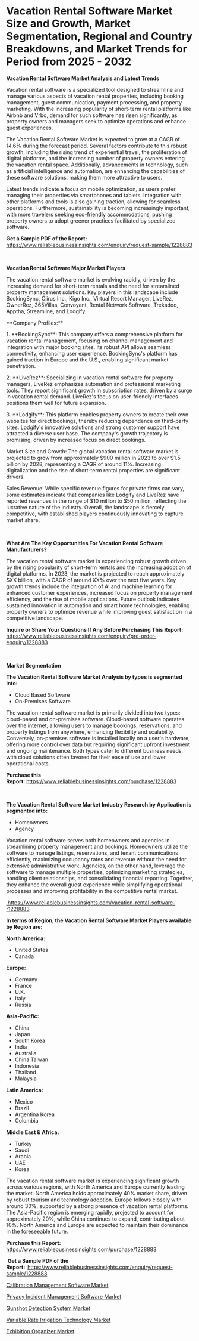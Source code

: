 <p><h1>Vacation Rental Software Market Size and Growth, Market Segmentation, Regional and Country Breakdowns, and Market Trends for Period from 2025 -  2032</h1></p><p><strong>Vacation Rental Software Market Analysis and Latest Trends</strong></p>
<p><p>Vacation rental software is a specialized tool designed to streamline and manage various aspects of vacation rental properties, including booking management, guest communication, payment processing, and property marketing. With the increasing popularity of short-term rental platforms like Airbnb and Vrbo, demand for such software has risen significantly, as property owners and managers seek to optimize operations and enhance guest experiences.</p><p>The Vacation Rental Software Market is expected to grow at a CAGR of 14.6% during the forecast period. Several factors contribute to this robust growth, including the rising trend of experiential travel, the proliferation of digital platforms, and the increasing number of property owners entering the vacation rental space. Additionally, advancements in technology, such as artificial intelligence and automation, are enhancing the capabilities of these software solutions, making them more attractive to users.</p><p>Latest trends indicate a focus on mobile optimization, as users prefer managing their properties via smartphones and tablets. Integration with other platforms and tools is also gaining traction, allowing for seamless operations. Furthermore, sustainability is becoming increasingly important, with more travelers seeking eco-friendly accommodations, pushing property owners to adopt greener practices facilitated by specialized software.</p></p>
<p><strong>Get a Sample PDF of the Report:&nbsp;</strong> <a href="https://www.reliablebusinessinsights.com/enquiry/request-sample/1228883?utm_campaign=1117&utm_medium=2&utm_source=Github&utm_content=ia&utm_term=10032025&utm_id=vacation-rental-software">https://www.reliablebusinessinsights.com/enquiry/request-sample/1228883</a></p>
<p>&nbsp;</p>
<p><strong>Vacation Rental Software Major Market Players</strong></p>
<p><p>The vacation rental software market is evolving rapidly, driven by the increasing demand for short-term rentals and the need for streamlined property management solutions. Key players in this landscape include BookingSync, Ciirus Inc., Kigo Inc., Virtual Resort Manager, LiveRez, OwnerRez, 365Villas, Convoyant, Rental Network Software, Trekadoo, Apptha, Streamline, and Lodgify.</p><p>**Company Profiles:**</p><p>1. **BookingSync**: This company offers a comprehensive platform for vacation rental management, focusing on channel management and integration with major booking sites. Its robust API allows seamless connectivity, enhancing user experience. BookingSync's platform has gained traction in Europe and the U.S., enabling significant market penetration.</p><p>2. **LiveRez**: Specializing in vacation rental software for property managers, LiveRez emphasizes automation and professional marketing tools. They report significant growth in subscription rates, driven by a surge in vacation rental demand. LiveRez's focus on user-friendly interfaces positions them well for future expansion.</p><p>3. **Lodgify**: This platform enables property owners to create their own websites for direct bookings, thereby reducing dependence on third-party sites. Lodgify's innovative solutions and strong customer support have attracted a diverse user base. The company's growth trajectory is promising, driven by increased focus on direct bookings.</p><p>Market Size and Growth: The global vacation rental software market is projected to grow from approximately $900 million in 2023 to over $1.5 billion by 2028, representing a CAGR of around 11%. Increasing digitalization and the rise of short-term rental properties are significant drivers.</p><p>Sales Revenue: While specific revenue figures for private firms can vary, some estimates indicate that companies like Lodgify and LiveRez have reported revenues in the range of $10 million to $50 million, reflecting the lucrative nature of the industry. Overall, the landscape is fiercely competitive, with established players continuously innovating to capture market share.</p></p>
<p>&nbsp;</p>
<p><strong>What Are The Key Opportunities For Vacation Rental Software Manufacturers?</strong></p>
<p><p>The vacation rental software market is experiencing robust growth driven by the rising popularity of short-term rentals and the increasing adoption of digital platforms. In 2023, the market is projected to reach approximately $XX billion, with a CAGR of around XX% over the next five years. Key growth trends include the integration of AI and machine learning for enhanced customer experiences, increased focus on property management efficiency, and the rise of mobile applications. Future outlook indicates sustained innovation in automation and smart home technologies, enabling property owners to optimize revenue while improving guest satisfaction in a competitive landscape.</p></p>
<p><strong>Inquire or Share Your Questions If Any Before Purchasing This Report:</strong> <a href="https://www.reliablebusinessinsights.com/enquiry/pre-order-enquiry/1228883?utm_campaign=1117&utm_medium=2&utm_source=Github&utm_content=ia&utm_term=10032025&utm_id=vacation-rental-software">https://www.reliablebusinessinsights.com/enquiry/pre-order-enquiry/1228883</a></p>
<p>&nbsp;</p>
<p><strong>Market Segmentation</strong></p>
<p><strong>The Vacation Rental Software Market Analysis by types is segmented into:</strong></p>
<p><ul><li>Cloud Based Software</li><li>On-Premises Software</li></ul></p>
<p><p>The vacation rental software market is primarily divided into two types: cloud-based and on-premises software. Cloud-based software operates over the internet, allowing users to manage bookings, reservations, and property listings from anywhere, enhancing flexibility and scalability. Conversely, on-premises software is installed locally on a user's hardware, offering more control over data but requiring significant upfront investment and ongoing maintenance. Both types cater to different business needs, with cloud solutions often favored for their ease of use and lower operational costs.</p></p>
<p><strong>Purchase this Report:&nbsp;</strong><a href="https://www.reliablebusinessinsights.com/purchase/1228883?utm_campaign=1117&utm_medium=2&utm_source=Github&utm_content=ia&utm_term=10032025&utm_id=vacation-rental-software">https://www.reliablebusinessinsights.com/purchase/1228883</a></p>
<p>&nbsp;</p>
<p><strong>The Vacation Rental Software Market Industry Research by Application is segmented into:</strong></p>
<p><ul><li>Homeowners</li><li>Agency</li></ul></p>
<p><p>Vacation rental software serves both homeowners and agencies in streamlining property management and bookings. Homeowners utilize the software to manage listings, reservations, and tenant communications efficiently, maximizing occupancy rates and revenue without the need for extensive administrative work. Agencies, on the other hand, leverage the software to manage multiple properties, optimizing marketing strategies, handling client relationships, and consolidating financial reporting. Together, they enhance the overall guest experience while simplifying operational processes and improving profitability in the competitive rental market.</p></p>
<p><a href="https://www.reliablebusinessinsights.com/vacation-rental-software-r1228883?utm_campaign=1117&utm_medium=2&utm_source=Github&utm_content=ia&utm_term=10032025&utm_id=vacation-rental-software">&nbsp;https://www.reliablebusinessinsights.com/vacation-rental-software-r1228883</a></p>
<p><strong>In terms of Region, the Vacation Rental Software Market Players available by Region are:</strong></p>
<p>
    <p> <strong> North America: </strong>
        <ul>
            <li>United States</li>
            <li>Canada</li>
        </ul>
        </p> 
    <p> <strong> Europe: </strong>
        <ul>
            <li>Germany</li>
            <li>France</li>
            <li>U.K.</li>
            <li>Italy</li>
            <li>Russia</li>
        </ul>
        </p> 
    <p> <strong> Asia-Pacific: </strong>
        <ul>
            <li>China</li>
            <li>Japan</li>
            <li>South Korea</li>
            <li>India</li>
            <li>Australia</li>
            <li>China Taiwan</li>
            <li>Indonesia</li>
            <li>Thailand</li>
            <li>Malaysia</li>
        </ul>
        </p> 
    <p> <strong> Latin America: </strong>
        <ul>
            <li>Mexico</li>
            <li>Brazil</li>
            <li>Argentina Korea</li>
            <li>Colombia</li>
        </ul>
        </p> 
    <p> <strong> Middle East & Africa: </strong>
        <ul>
            <li>Turkey</li>
            <li>Saudi</li>
            <li>Arabia</li>
            <li>UAE</li>
            <li>Korea</li>
        </ul>
    </p>
    </p>
<p><p>The vacation rental software market is experiencing significant growth across various regions, with North America and Europe currently leading the market. North America holds approximately 40% market share, driven by robust tourism and technology adoption. Europe follows closely with around 30%, supported by a strong presence of vacation rental platforms. The Asia-Pacific region is emerging rapidly, projected to account for approximately 20%, while China continues to expand, contributing about 10%. North America and Europe are expected to maintain their dominance in the foreseeable future.</p></p>
<p><strong>Purchase this Report: </strong><a href="https://www.reliablebusinessinsights.com/purchase/1228883?utm_campaign=1117&utm_medium=2&utm_source=Github&utm_content=ia&utm_term=10032025&utm_id=vacation-rental-software">https://www.reliablebusinessinsights.com/purchase/1228883</a></p>
<p>&nbsp;<strong>Get a Sample PDF of the Report:&nbsp;&nbsp;</strong><a href="https://www.reliablebusinessinsights.com/enquiry/request-sample/1228883?utm_campaign=1117&utm_medium=2&utm_source=Github&utm_content=ia&utm_term=10032025&utm_id=vacation-rental-software">https://www.reliablebusinessinsights.com/enquiry/request-sample/1228883</a></p>
<p><strong></strong></p>
<p><p><a href="https://github.com/busamoleankk/Market-Research-Report-List-1/blob/main/calibration-management-software-market.md?utm_campaign=1117&utm_medium=2&utm_source=Github&utm_content=ia&utm_term=10032025&utm_id=vacation-rental-software">Calibration Management Software Market</a></p><p><a href="https://github.com/madethkijori/Market-Research-Report-List-1/blob/main/privacy-incident-management-software-market.md?utm_campaign=1117&utm_medium=2&utm_source=Github&utm_content=ia&utm_term=10032025&utm_id=vacation-rental-software">Privacy Incident Management Software Market</a></p><p><a href="https://github.com/yodhafirorae/Market-Research-Report-List-1/blob/main/gunshot-detection-system-market.md?utm_campaign=1117&utm_medium=2&utm_source=Github&utm_content=ia&utm_term=10032025&utm_id=vacation-rental-software">Gunshot Detection System Market</a></p><p><a href="https://github.com/cayposshefin/Market-Research-Report-List-1/blob/main/variable-rate-irrigation-technology-market.md?utm_campaign=1117&utm_medium=2&utm_source=Github&utm_content=ia&utm_term=10032025&utm_id=vacation-rental-software">Variable Rate Irrigation Technology Market</a></p><p><a href="https://github.com/kanetaerkid/Market-Research-Report-List-1/blob/main/exhibition-organizer-market.md?utm_campaign=1117&utm_medium=2&utm_source=Github&utm_content=ia&utm_term=10032025&utm_id=vacation-rental-software">Exhibition Organizer Market</a></p></p>